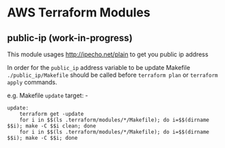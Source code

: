 # AWS Terraform Modules

## public-ip (work-in-progress)
This module usages <http://ipecho.net/plain> to get you public ip address

In order for the ```public_ip``` address variable to be update Makefile ```./public_ip/Makefile``` should be called before ```terraform plan``` or ```terraform apply``` commands.

e.g. Makefile ```update``` target: -

~~~
update:
	terraform get -update
	for i in $$(ls .terraform/modules/*/Makefile); do i=$$(dirname $$i); make -C $$i clean; done
	for i in $$(ls .terraform/modules/*/Makefile); do i=$$(dirname $$i); make -C $$i; done
~~~

